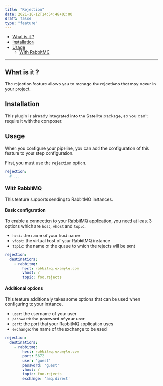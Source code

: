 ```yaml
---
title: "Rejection"
date: 2021-10-12T14:54:48+02:00
draft: false
type: "feature"
---
```


- [What is it ?](#what-is-it-)
- [Installation](#installation)
- [Usage](#usage)
  - [With RabbitMQ](#basic-usage)

---

## What is it ?

The rejection feature allows you to manage the rejections that may occur in your project.

## Installation

This plugin is already integrated into the Satellite package, so you can't require it with the composer.

## Usage

When you configure your pipeline, you can add the configuration of this feature to your step configuration.

First, you must use the `rejection` option.

```yaml
rejection:
  # ...
```

### With RabbitMQ

This feature supports sending to RabbitMQ instances.

#### Basic configuration

To enable a connection to your RabbitMQ application, you need at least 3 options which are `host`, `vhost` and `topic`.

- `host`: the name of your host name
- `vhost`: the virtual host of your RabbitMQ instance
- `topic`: the name of the queue to which the rejects will be sent

```yaml
rejection:
  destinations:
    - rabbitmq:
        host: rabbitmq.example.com
        vhost: /
        topic: foo.rejects
```

#### Additional options

This feature additionally takes some options that can be used when configuring to your instance.

- `user`: the username of your user
- `password`: the password of your user
- `port`: the port that your RabbitMQ application uses
- `exchange`: the name of the exchange to be used

```yaml
rejection:
  destinations:
    - rabbitmq:
        host: rabbitmq.example.com
        port: 5672
        user: 'guest'
        password: 'guest'
        vhost: /
        topic: foo.rejects
        exchange: 'amq.direct'
```
